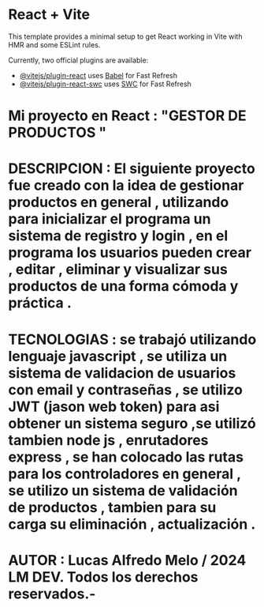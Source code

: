 # React + Vite

This template provides a minimal setup to get React working in Vite with HMR and some ESLint rules.

Currently, two official plugins are available:

- [@vitejs/plugin-react](https://github.com/vitejs/vite-plugin-react/blob/main/packages/plugin-react/README.md) uses [Babel](https://babeljs.io/) for Fast Refresh
- [@vitejs/plugin-react-swc](https://github.com/vitejs/vite-plugin-react-swc) uses [SWC](https://swc.rs/) for Fast Refresh

# Mi proyecto en React : "GESTOR DE PRODUCTOS "

 # DESCRIPCION : El siguiente proyecto fue creado con la idea de gestionar productos en general , utilizando para inicializar el programa un sistema de registro y login  , en el programa los usuarios pueden crear , editar , eliminar y visualizar sus productos de una forma cómoda y práctica .

 # TECNOLOGIAS : se trabajó utilizando lenguaje javascript , se utiliza un sistema de validacion de usuarios con email y contraseñas , se utilizo JWT (jason web token) para asi obtener un sistema seguro ,se utilizó tambien node js , enrutadores express , se han colocado las rutas para los controladores en general , se utilizo un sistema de validación de productos , tambien para su carga su eliminación , actualización . 


 # AUTOR : Lucas Alfredo Melo / 2024 LM DEV. Todos los derechos reservados.- 
 
